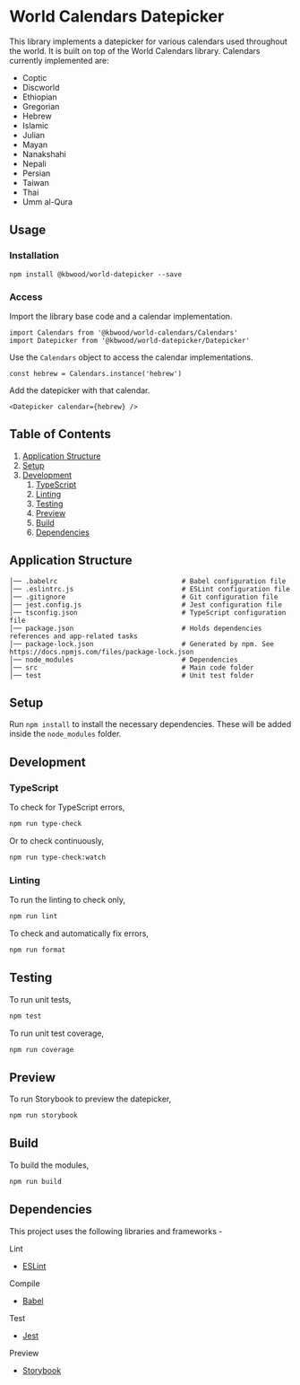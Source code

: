 # World Calendars Datepicker

This library implements a datepicker for various calendars used throughout the world.
It is built on top of the World Calendars library.
Calendars currently implemented are:
* Coptic
* Discworld
* Ethiopian
* Gregorian
* Hebrew
* Islamic
* Julian
* Mayan
* Nanakshahi
* Nepali
* Persian
* Taiwan
* Thai
* Umm al-Qura

## Usage

### Installation

```
npm install @kbwood/world-datepicker --save
```

### Access

Import the library base code and a calendar implementation.

```
import Calendars from '@kbwood/world-calendars/Calendars'
import Datepicker from '@kbwood/world-datepicker/Datepicker'
```

Use the `Calendars` object to access the calendar implementations.

```
const hebrew = Calendars.instance('hebrew')
```

Add the datepicker with that calendar.

```
<Datepicker calendar={hebrew} />
```

## Table of Contents

1. [Application Structure](#application-structure)
1. [Setup](#setup)
1. [Development](#development)
    1. [TypeScript](#typescript)
    1. [Linting](#linting)
    1. [Testing](#testing)
    1. [Preview](#preview)
	1. [Build](#build)
    1. [Dependencies](#dependencies)

## Application Structure

```
│── .babelrc                               # Babel configuration file
│── .eslintrc.js                           # ESLint configuration file
│── .gitignore                             # Git configuration file
│── jest.config.js                         # Jest configuration file
│── tsconfig.json                          # TypeScript configuration file
│── package.json                           # Holds dependencies references and app-related tasks
│── package-lock.json                      # Generated by npm. See https://docs.npmjs.com/files/package-lock.json
│── node_modules                           # Dependencies
│── src                                    # Main code folder
│── test                                   # Unit test folder
```

## Setup

Run `npm install` to install the necessary dependencies. These will be added inside the `node_modules` folder.

## Development

### TypeScript

To check for TypeScript errors,

```bash
npm run type-check
```

Or to check continuously,

```bash
npm run type-check:watch
```

### Linting

To run the linting to check only,

```bash
npm run lint
```

To check and automatically fix errors,

```bash
npm run format
```

## Testing

To run unit tests,

```bash
npm test
```

To run unit test coverage,

```bash
npm run coverage
```

## Preview

To run Storybook to preview the datepicker,

```bash
npm run storybook
```

## Build

To build the modules,

```bash
npm run build
```

## Dependencies

This project uses the following libraries and frameworks -

Lint

* [ESLint](https://eslint.org/)

Compile

* [Babel](https://babeljs.io/)

Test

* [Jest](https://facebook.github.io/jest/)

Preview

* [Storybook](https://storybook.js.org/)

